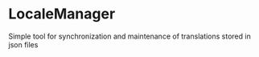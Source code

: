 # LocaleManager
Simple tool for synchronization and maintenance of translations stored in json files
